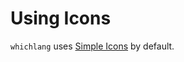 # Using Icons

`whichlang` uses [Simple Icons][Simple Icons] by default.

[Simple Icons]: https://simpleicons.org/
